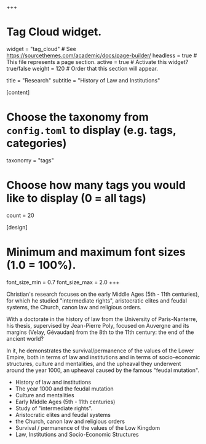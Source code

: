 +++
# Tag Cloud widget.
widget = "tag_cloud"  # See https://sourcethemes.com/academic/docs/page-builder/
headless = true  # This file represents a page section.
active = true  # Activate this widget? true/false
weight = 120  # Order that this section will appear.

title = "Research"
subtitle = "History of Law and Institutions"

[content]
  # Choose the taxonomy from `config.toml` to display (e.g. tags, categories)
  taxonomy = "tags"
  
  # Choose how many tags you would like to display (0 = all tags)
  count = 20

[design]
  # Minimum and maximum font sizes (1.0 = 100%).
  font_size_min = 0.7
  font_size_max = 2.0
+++

Christian's research focuses on the early Middle Ages (5th - 11th centuries), for which he studied "intermediate rights", aristocratic elites and feudal systems, the Church, canon law and religious orders.

With a doctorate in the history of law from the University of Paris-Nanterre, his thesis, supervised by Jean-Pierre Poly, focused on Auvergne and its margins (Velay, Gévaudan) from the 8th to the 11th century: the end of the ancient world?

In it, he demonstrates the survival/permanence of the values of the Lower Empire, both in terms of law and institutions and in terms of socio-economic structures, culture and mentalities, and the upheaval they underwent around the year 1000, an upheaval caused by the famous "feudal mutation".

- History of law and institutions
- The year 1000 and the feudal mutation
- Culture and mentalities
- Early Middle Ages (5th - 11th centuries)
- Study of "intermediate rights".
- Aristocratic elites and feudal systems
- the Church, canon law and religious orders
- Survival / permanence of the values of the Low Kingdom
- Law, Institutions and Socio-Economic Structures
